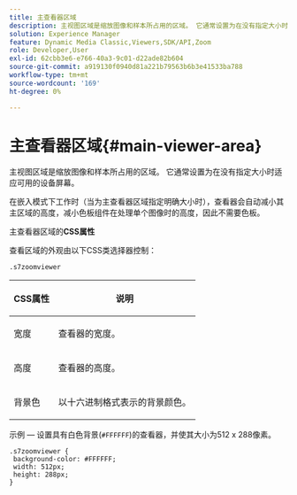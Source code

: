 ```yaml
---
title: 主查看器区域
description: 主视图区域是缩放图像和样本所占用的区域。 它通常设置为在没有指定大小时适应可用的设备屏幕。
solution: Experience Manager
feature: Dynamic Media Classic,Viewers,SDK/API,Zoom
role: Developer,User
exl-id: 62cbb3e6-e766-40a3-9c01-d22ade82b604
source-git-commit: a919130f0940d81a221b79563b6b3e41533ba788
workflow-type: tm+mt
source-wordcount: '169'
ht-degree: 0%

---
```


# 主查看器区域{#main-viewer-area}

主视图区域是缩放图像和样本所占用的区域。 它通常设置为在没有指定大小时适应可用的设备屏幕。

<!--<a id="section_061E550C1C1D4DB2BD663A898895B38C"></a>-->

在嵌入模式下工作时（当为主查看器区域指定明确大小时），查看器会自动减小其主区域的高度，减小色板组件在处理单个图像时的高度，因此不需要色板。

主查看器区域的&#x200B;**CSS属性**

查看区域的外观由以下CSS类选择器控制：

```
.s7zoomviewer
```

<table id="table_94EE3F5BBE4547C0B4943471CEE7EDE4"> 
 <thead> 
  <tr> 
   <th colname="col1" class="entry"> <p> CSS属性 </p> </th> 
   <th colname="col2" class="entry"> <p>说明 </p> </th> 
  </tr> 
 </thead>
 <tbody> 
  <tr> 
   <td colname="col1"> <p> <span class="codeph">宽度</span> </p> </td> 
   <td colname="col2"> <p>查看器的宽度。 </p> </td> 
  </tr> 
  <tr> 
   <td colname="col1"> <p> <span class="codeph">高度</span> </p> </td> 
   <td colname="col2"> <p>查看器的高度。 </p> </td> 
  </tr> 
  <tr> 
   <td colname="col1"> <p> <span class="codeph">背景色</span> </p> </td> 
   <td colname="col2"> <p> 以十六进制格式表示的背景颜色。 </p> </td> 
  </tr> 
 </tbody> 
</table>

示例 — 设置具有白色背景(`#FFFFFF`)的查看器，并使其大小为512 x 288像素。

```
.s7zoomviewer { 
 background-color: #FFFFFF; 
 width: 512px; 
 height: 288px;  
}
```
